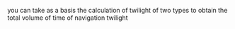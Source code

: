 
you can take as a basis the calculation of twilight of two types to obtain the total volume of time of navigation twilight
